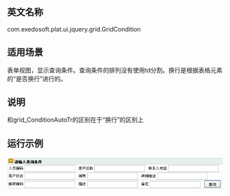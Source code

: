 ## 英文名称 ##

com.exedosoft.plat.ui.jquery.grid.GridCondition

## 适用场景 ##

表单视图，显示查询条件。查询条件的排列没有使用td分割。换行是根据表格元素的“是否换行”进行的。

## 说明 ##

和grid\_ConditionAutoTr的区别在于“换行”的区别上


## 运行示例 ##


<img src='imgs/grid_conditionautotr.png' />

